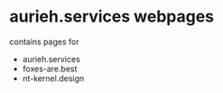 # aurieh.services webpages
contains pages for
- aurieh.services
- foxes-are.best
- nt-kernel.design

